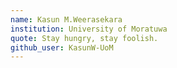 ```yaml
---
name: Kasun M.Weerasekara
institution: University of Moratuwa
quote: Stay hungry, stay foolish.
github_user: KasunW-UoM
---
```

